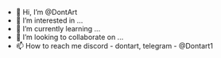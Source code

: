 - 👋 Hi, I’m @DontArt
- 👀 I’m interested in ...
- 🌱 I’m currently learning ...
- 💞️ I’m looking to collaborate on ...
- 📫 How to reach me discord - dontart, telegram - @Dontart1

<!---
DontArt/DontArt is a ✨ special ✨ repository because its `README.md` (this file) appears on your GitHub profile.
You can click the Preview link to take a look at your changes.
--->
